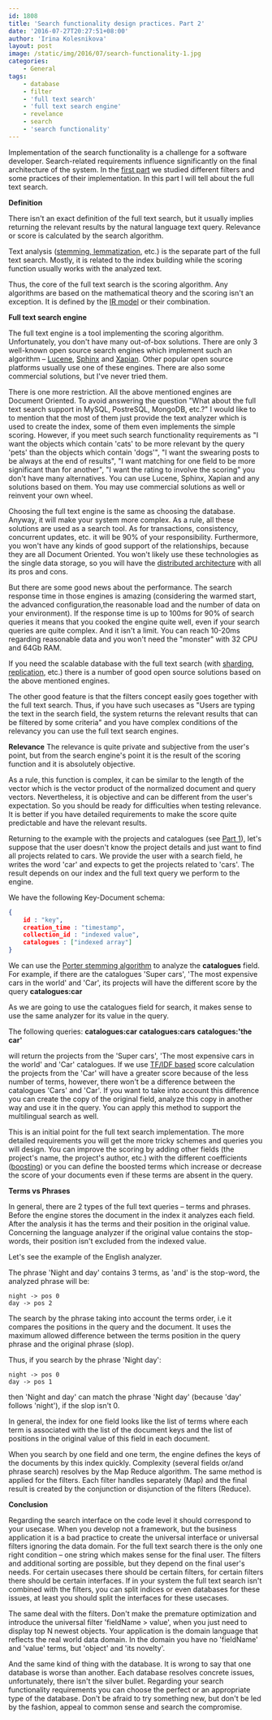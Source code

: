 ```yaml
---
id: 1808
title: 'Search functionality design practices. Part 2'
date: '2016-07-27T20:27:51+08:00'
author: 'Irina Kolesnikova'
layout: post
image: /static/img/2016/07/search-functionality-1.jpg
categories:
    - General
tags:
    - database
    - filter
    - 'full text search'
    - 'full text search engine'
    - revelance
    - search
    - 'search functionality'
---
```


Implementation of the search functionality is a challenge for a software developer. Search-related requirements influence significantly on the final architecture of the system. In the [first part](https://www.issart.com/blog/search-functionality-design-practices-part-1/) we studied different filters and some practices of their implementation. In this part I will tell about the full text search.

**Definition**

There isn't an exact definition of the full text search, but it usually implies returning the relevant results by the natural language text query. Relevance or score is calculated by the search algorithm.

Text analysis ([stemming, lemmatization](http://nlp.stanford.edu/IR-book/html/htmledition/stemming-and-lemmatization-1.html), etc.) is the separate part of the full text search. Mostly, it is related to the index building while the scoring function usually works with the analyzed text.

Thus, the core of the full text search is the scoring algorithm. Any algorithms are based on the mathematical theory and the scoring isn't an exception. It is defined by the [IR model](http://wwwhome.cs.utwente.nl/~hiemstra/papers/IRModelsTutorial-draft.pdf) or their combination.

**Full text search engine**

The full text engine is a tool implementing the scoring algorithm. Unfortunately, you don't have many out-of-box solutions. There are only 3 well-known open source search engines which implement such an algorithm – [Lucene](https://lucene.apache.org/core/), [Sphinx](http://sphinxsearch.com/) and [Xapian](https://xapian.org/). Other popular open source platforms usually use one of these engines. There are also some commercial solutions, but I've never tried them.

There is one more restriction. All the above mentioned engines are Document Oriented. To avoid answering the question "What about the full text search support in MySQL, PostreSQL, MongoDB, etc.?" I would like to to mention that the most of them just provide the text analyzer which is used to create the index, some of them even implements the simple scoring. However, if you meet such search functionality requirements as "I want the objects which contain 'cats' to be more relevant by the query 'pets' than the objects which contain 'dogs'", "I want the swearing posts to be always at the end of results", "I want matching for one field to be more significant than for another", "I want the rating to involve the scoring" you don't have many alternatives. You can use Lucene, Sphinx, Xapian and any solutions based on them. You may use commercial solutions as well or reinvent your own wheel.

Choosing the full text engine is the same as choosing the database. Anyway, it will make your system more complex. As a rule, all these solutions are used as a search tool. As for transactions, consistency, concurrent updates, etc. it will be 90% of your responsibility. Furthermore, you won't have any kinds of good support of the relationships, because they are all Document Oriented. You won't likely use these technologies as the single data storage, so you will have the [distributed architecture](http://www.tutorialspoint.com/software_architecture_design/distributed_architecture.htm) with all its pros and cons.

But there are some good news about the performance. The search response time in those engines is amazing (considering the warmed start, the advanced configuration,the reasonable load and the number of data on your environment). If the response time is up to 100ms for 90% of search queries it means that you cooked the engine quite well, even if your search queries are quite complex. And it isn't a limit. You can reach 10-20ms regarding reasonable data and you won't need the "monster" with 32 CPU and 64Gb RAM.

If you need the scalable database with the full text search (with [sharding](http://searchcloudcomputing.techtarget.com/definition/sharding), [replication](http://searchsqlserver.techtarget.com/definition/database-replication), etc.) there is a number of good open source solutions based on the above mentioned engines.

The other good feature is that the filters concept easily goes together with the full text search. Thus, if you have such usecases as "Users are typing the text in the search field, the system returns the relevant results that can be filtered by some criteria" and you have complex conditions of the relevancy you can use the full text search engines.

**Relevance**
The relevance is quite private and subjective from the user's point, but from the search engine's point it is the result of the scoring function and it is absolutely objective.

As a rule, this function is complex, it can be similar to the length of the vector which is the vector product of the normalized document and query vectors. Nevertheless, it is objective and can be different from the user's expectation. So you should be ready for difficulties when testing relevance. It is better if you have detailed requirements to make the score quite predictable and have the relevant results.

Returning to the example with the projects and catalogues (see [Part 1](https://www.issart.com/blog/search-functionality-design-practices-part-1/)), let's suppose that the user doesn't know the project details and just want to find all projects related to cars. We provide the user with a search field, he writes the word 'car' and expects to get the projects related to 'cars'. The result depends on our index and the full text query we perform to the engine.

We have the following Key-Document schema:

```json
{
    id : "key",
    creation_time : "timestamp",
    collection_id : "indexed value",
    catalogues : ["indexed array"]
}
```

We can use the [Porter stemming algorithm](http://snowball.tartarus.org/algorithms/porter/stemmer.html) to analyze the **catalogues** field. For example, if there are the catalogues 'Super cars', 'The most expensive cars in the world' and 'Car', its projects will have the different score by the query
**catalogues:car**

As we are going to use the catalogues field for search, it makes sense to use the same analyzer for its value in the query.

The following queries:
**catalogues:car**
**catalogues:cars**
**catalogues:'the car'**

will return the projects from the 'Super cars', 'The most expensive cars in the world' and 'Car' catalogues.
If we use [TF/IDF based](https://lucene.apache.org/core/4_0_0/core/org/apache/lucene/search/similarities/TFIDFSimilarity.html) score calculation the projects from the 'Car' will have a greater score because of the less number of terms, however, there won't be a difference between the catalogues 'Cars' and 'Car'. If you want to take into account this difference you can create the copy of the original field, analyze this copy in another way and use it in the query. You can apply this method to support the multilingual search as well.

This is an initial point for the full text search implementation. The more detailed requirements you will get the more tricky schemes and queries you will design. You can improve the scoring by adding other fields (the project's name, the project's author, etc.) with the different coefficients ([boosting](http://www.analyticsvidhya.com/blog/2015/11/quick-introduction-boosting-algorithms-machine-learning/)) or you can define the boosted terms which increase or decrease the score of your documents even if these terms are absent in the query.

**Terms vs Phrases**

In general, there are 2 types of the full text queries – terms and phrases. Before the engine stores the document in the index it analyzes each field. After the analysis it has the terms and their position in the original value. Concerning the language analyzer if the original value contains the stop-words, their position isn't excluded from the indexed value.

Let's see the example of the English analyzer.

The phrase 'Night and day' contains 3 terms, as 'and' is the stop-word, the analyzed phrase will be:

```
night -> pos 0
day -> pos 2
```

The search by the phrase taking into account the terms order, i.e it compares the positions in the query and the document. It uses the maximum allowed difference between the terms position in the query phrase and the original phrase (slop).

Thus, if you search by the phrase 'Night day':

```
night -> pos 0
day -> pos 1
```

then 'Night and day' can match the phrase 'Night day' (because 'day' follows 'night'), if the slop isn't 0.

In general, the index for one field looks like the list of terms where each term is associated with the list of the document keys and the list of positions in the original value of this field in each document.

When you search by one field and one term, the engine defines the keys of the documents by this index quickly.
Complexity (several fields or/and phrase search) resolves by the Map Reduce algorithm. The same method is applied for the filters. Each filter handles separately (Map) and the final result is created by the conjunction or disjunction of the filters (Reduce).

**Conclusion**

Regarding the search interface on the code level it should correspond to your usecase. When you develop not a framework, but the business application it is a bad practice to create the universal interface or universal filters ignoring the data domain.
For the full text search there is the only one right condition – one string which makes sense for the final user. The filters and additional sorting are possible, but they depend on the final user's needs. For certain usecases there should be certain filters, for certain filters there should be certain interfaces. If in your system the full text search isn't combined with the filters, you can split indices or even databases for these issues, at least you should split the interfaces for these usecases.

The same deal with the filters. Don't make the premature optimization and introduce the universal filter 'fieldName > value', when you just need to display top N newest objects. Your application is the domain language that reflects the real world data domain. In the domain you have no 'fieldName' and 'value' terms, but 'object' and 'its novelty'.

And the same kind of thing with the database. It is wrong to say that one database is worse than another. Each database resolves concrete issues, unfortunately, there isn't the silver bullet. Regarding your search functionality requirements you can choose the perfect or an appropriate type of the database. Don't be afraid to try something new, but don't be led by the fashion, appeal to common sense and search the compromise.